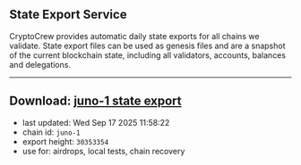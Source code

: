 ## State Export Service
CryptoCrew provides automatic daily state exports for all chains we validate. State export files can be used as genesis files and are a snapshot of the current blockchain state, including all validators, accounts, balances and delegations.

---
**Download: [juno-1 state export](https://dl-eu2.ccvalidators.com/SERVICE/juno/juno-1_export_30353354.json)**
---

- last updated: Wed Sep 17 2025 11:58:22
- chain id: `juno-1`
- export height: `30353354`
- use for: airdrops, local tests, chain recovery
